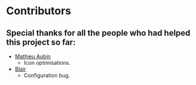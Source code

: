 # Contributors

## Special thanks for all the people who had helped this project so far:

* [Mathieu Aubin]([https://github.com/mathieu-aubin](https://github.com/mathieu-aubin))
  * Icon optimisations.
* [Blair]([https://github.com/sneat](https://github.com/sneat))
  * Configuration bug.
